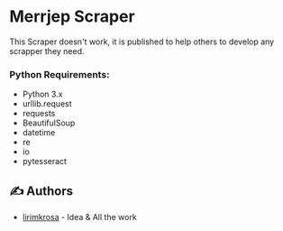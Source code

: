# Merrjep Scraper

This Scraper doesn't work, it is published to help others to develop any scrapper they need. 

### Python Requirements: ###
* Python 3.x
* urllib.request
* requests
* BeautifulSoup
* datetime
* re
* io
* pytesseract


## ✍️ Authors <a name = "authors"></a>
- [lirimkrosa](https://github.com/lirimkrosa) - Idea & All the work

